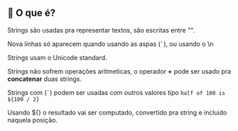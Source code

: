 ## 📌 O que é?

Strings são usadas pra representar textos, são escritas entre "".

Nova linhas só aparecem quando usando as aspas (`` ` ``), ou usando o \n

Strings usam o Unicode standard. 

Strings não sofrem operações aritmeticas, o operador **+** pode ser usado pra **concatenar** duas strings.

Strings com (`` ` ``) podem ser usadas com outros valores tipo `half of 100 is ${100 / 2}`

Usando ${} o resultado vai ser computado, convertido pra string e incluido naquela posição.

 
